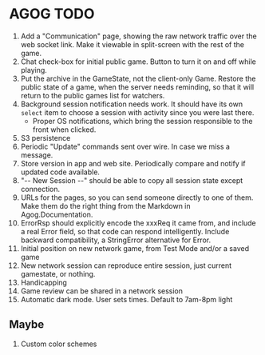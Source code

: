 # AGOG TODO

1. Add a "Communication" page, showing the raw network traffic over
   the web socket link. Make it viewable in split-screen with the rest
   of the game.
1. Chat check-box for initial public game. Button to turn it on and off
   while playing.
1. Put the archive in the GameState, not the client-only Game.
   Restore the public state of a game, when the server needs reminding,
   so that it will return to the public games list for watchers.
1. Background session notification needs work. It should have its own
   `select` item to choose a session with activity since you were
   last there.
   * Proper OS notifications, which bring the session responsible to
     the front when clicked.
1. S3 persistence
1. Periodic "Update" commands sent over wire. In case we miss a message.
1. Store version in app and web site. Periodically compare and notify if
   updated code available.
1. "-- New Session --" should be able to copy all session state except connection.
1. URLs for the pages, so you can send someone directly to one of them.
   Make them do the right thing from the Markdown in Agog.Documentation.
1. ErrorRsp should explicitly encode the xxxReq it came from,
   and include a real Error field, so that code can respond intelligently.
   Include backward compatibility, a StringError alternative for Error.
1. Initial position on new network game, from Test Mode and/or a saved game
1. New network session can reproduce entire session, just current
   gamestate, or nothing.
1. Handicapping
1. Game review can be shared in a network session
1. Automatic dark mode. User sets times. Default to 7am-8pm light

## Maybe

1. Custom color schemes
